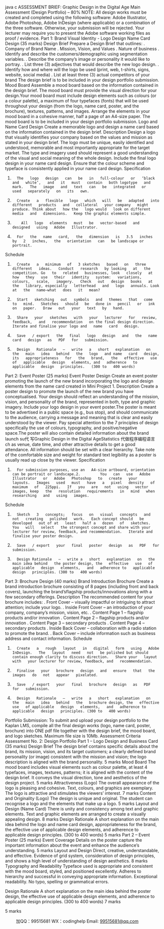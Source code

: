 java c
ASSESSMENT BRIEF: Graphic Design in the Digital Age 
Main Assessment (Design Portfolio) – 80% 
NOTE: All design works   must   be created and completed   using   the following   software:   Adobe   Illustrator,   Adobe   Photoshop,   Adobe   InDesign   (where   applicable) or   a   combination   of   the   three software.   Otherwise,   your   submission   will be rejected.   Your   lecturer   may require   you   to   present the Adobe software working files as proof / evidence.
Part 1: Brand Visual Identity - Logo Design  Name Card Design (35 marks) 
Design Brief 
Prepare   a   Design   Brief   that   outlines:
.            Company of Brand   Name
.            Mission, Vision, and   Values
.            Nature of business
.          Identify and describe   the   customers/demographic   using   segmentation variables.
.          Describe   the   company’s   image   or   personality   it   would   like   to   portray.
.          List   three   (3)   adjectives   that   would   describe   the   new   logo   design.
.          Identify   how   and   where   will   the   logo   be   used   (print, web,   t-shirts,   signs, website,   social media)
.          List   at   least   three   (3)   actual   competitors   of   your   brand
The design brief is to   be included   in   your   design   portfolio   submission.
Mood Board 
Assemble   a   mood   board   based   on   the   information   contained   in   the   design   brief.   The   mood   board   must   provide the visual direction for your design.Your   mood   board   must   include   design   elements   such   as   colours   (or   a   colour   palette),   a   maximum   of   four   typefaces   (fonts)   that   will   be   used   throughout   your   design   (from   the   logo,   name   card,   poster,   and the   brochure), textures,   patterns,   and   images. Arrange the   elements   in   your   mood   board   in   a   cohesive   manner,   half   a   page   of   an   A4-size   paper.
The   mood   board   is to be included   in your design   portfolio submission.
Logo and Name Card Design 
Create a   memorable   logo and design a   name card   based   on   the   information   contained   in   the   design   brief.
Description
Design   a   logo   that   visually   identifies   your   company   based   on   the   values   and   mission   as   stated   in   your   design   brief.   The   logo   must   be   unique,   easily   identified   and   understood,   memorable   and   most   importantly   appropriate   for   the   target   market.   The   type   and   imagery   used   should   represent a good understanding of the visual and social   meaning   of the whole   design.
Include   the   final   logo   design   in   your   name   card   design.   Ensure   that   the   colour   scheme   and   typeface   is consistently applied   in your name card   design.
Specification
1.       The   logo   design   can   be   in   full-colour   or   ‘black   and   white’,   and   it   must   contain   both logotype   and   mark.   The   image   and   text   can   be   integrated   or   used   separately   on   its   own.
2.       Create   a   flexible   logo   which   will   be   adapted   into   different   products   and   collateral   your company   might   produce. Think about   how the   logo would   look on different   media   and   dimensions.   Keep the graphic elements simple.
3.         All   logo   elements   must   be   vector-based   and   designed   using   Adobe   Illustrator.
4.       For   the   name   card,   the   dimension   is   3.5   inches   by   2   inches,   the   orientation   can   be landscape or   portrait.
Schedule
1.       Create   a   minimum   of   3 sketches   based   on   three   different   ideas.   Conduct   research   by looking   at   the   competition. Go   to   related   businesses, look   closely   at   how   they   use   their   identity   system:   variations,   colours,   scale,   imagery.   Check   out   design   books   at   the   library, especially   letterhead   and   logo   annuals. Look   at   the   name—what   does   it   mean?
2.       Start   sketching   out   symbols   and   themes   that   come   to   mind.   Sketches   should   be   done in   pencil   or   ink   on   paper.   Draw   out   your   text   by   hand.
3.       Share   your   sketches   with   your   lecturer   for   review,   feedback,   and   recommendation   on the final design direction.   Iterate and finalise your logo and   name   card   design.
4.       Save   / export   the   final   logo   design   and   the   name   card   design   as   PDF   for   submission.
5.       Design   Rationale   –   write   a   short   explanation   on   the   main   idea   behind   the   logo   and name   card   design,   its   appropriateness   for   the   brand,   the   effective   use   of   applicable   design   elements, and   adherence   to   applicable   design   principles.   (300 to   400 words)
Part 2: Event Poster (25 marks) 
Event Poster Design 
Create an event   poster promoting the   launch of the   new   brand   incorporating the   logo and   design   elements   from   the   name   card   created   in   Mini   Project   1.
Description
Create   a   poster   design   to   promote   the   launch   of   the   new   brand   you   have   conceptualised. Your design   should   reflect   an   understanding   of   the   mission,   vision,   and   personality   of the   brand,   represented in both, type and graphic   imagery.   Include your   logo design   in   your   event   poster.The      poster      is      meant      to      be      advertised      in      a      public      space      (e.g.,      bus      stop),    and      should   communicate   to   the   audience,   carrying   a   message   and   meaning   that   is   clear   and   easily   understood   by   the   viewer.   Pay   special   attention   to   the   7   principles   of design   specifically   the   use of colours, typography, and positive/negative   space.The   poster will also contain detailed   information about the   brand   launch   su代 写Graphic Design in the Digital AgeStatistics
代做程序编程语言ch   as   venue,   date    time, and   other   attractive   details   to   get   a   good   attendance. All   information   should   be   set   with   a   clear   hierarchy. Take   note   of the   comfortable   size   and weight for standard   text   legibility   as   a   poster   is   usually   read   up   close   by   the   viewer.
Specification
1.       For submission purposes, use an   A4-size artboard, orientation   can be portrait or landscape.2.         You   can   use   Adobe   Illustrator   or   Adobe   Photoshop   to   create   your   layouts.   Images   used   must   have   a   pixel   density   of   maximum   of   225ppi.   If   you   are   not   using   vector images, keep   the   resolution   requirements   in   mind   when   researching   and   using   images.
Schedule
1.       Sketch   3   concepts;   focus   on   visual   concepts   and   not   creating   polished   work.   Each concept should   be developed   out of at   least   half a   dozen   of   sketches.   You   will   select   the strongest concept and share with your   lecturer for review, feedback, and recommendation.   Iterate and finalise your poster design.
2.       Save   / export   your   final   poster   design   as   PDF   for   submission.
3.       Design Rationale   –   write a   short   explanation   on   the main idea behind   the poster design, the   effective   use   of applicable   design   elements,   and   adherence to   applicable   design   principles. (300 to   400 words)
Part 3: Brochure Design (40 marks) 
Brand Introduction Brochure 
Create   a   brand   introduction   brochure   consisting   of   8 pages   (including   front   and   back   covers),   launching the brand’sflagship products/innovations along with a few   secondary   offerings.
Description
The   recommended content for your brochure includes:
.          Front Cover – visually   impactful or   intriguing   to   attract   attention;   include   your   logo.
.          Inside   Front   Cover   – an   introduction   of   your   company,   company’s   mission,   vision,   etc.
.          Content   Page   1 – flagship   products   and/or   innovation
.          Content   Page   2 – flagship   products   and/or   innovation
.          Content   Page   3 –   secondary   products
.          Content   Page   4 –   secondary   products
.          Inside   Back Cover – collaboration with   a   radio   station   to   promote   the   brand.
.          Back Cover –   include   information such   as   business   address   and contact   information.
Schedule
1.       Create   a   rough   layout   in   digital   form   using   Adobe   InDesign.   The   layout   need   not   be polished but should contain enough clarity to discuss direction.   Share your   layout with   your lecturer for review, feedback, and   recommendation.
2.       Finalise   your   brochure   design   and   ensure   that   the   images   do   not   appear   pixelated.
3.       Save   / export   your   final   brochure   design   as   PDF   for   submission.
4.       Design   Rationale   –   write   a   short   explanation   on   the   main   idea   behind   the   brochure design, the   effective   use   of applicable   design   elements,   and   adherence to   applicable   design   principles. (300 to   400 words)
Portfolio Submission: To submit and   upload your design   portfolio to the   Kaplan   LMS, compile   all the final   design   works   (logo, name   card,   poster,   brochure)   into   ONE   pdf   file   together   with   the   design   brief,      the   mood   board, and   logo   sketches.   Maximum   file   size   is   10Mb.
Assessment Criteria 
Assessment No. 2: Design Portfolio 
Part 1 – Logo Design and Business Card (35 marks) 
Design Brief The design brief contains specific details about the brand, its mission, vision, and    its    target customers; a clearly defined brand personality (or image) consistent with the mission and vision; the logo description is aligned with the brand personality. 
5 marks 
Mood Board The mood board includes visual elements such as colour palette, at least 4 typefaces, images, textures, patterns; it is aligned with the content of the design brief. It conveys the visual direction, tone and aesthetics of the design project. 
5 marks 
Attractiveness (Logo) The overall appearance of the logo is pleasing and cohesive. Text, colours, and graphics are exemplary. The logo is attractive and stimulates the viewers’ interest. 
7 marks 
Content and Originality (Logo) 
The design is unique and original. The student can recognise a logo and the elements that make up a logo. 
5 marks 
Layout and Design (Name Card) 
There is unity and consistency among text and graphic elements. Text and graphic elements are arranged to create a visually appealing design. 
8 marks 
Design Rationale A short explanation on the main idea behind the logo and name card design, appropriateness for the brand, the effective use of applicable design elements, and adherence to applicable design principles. (300 to 400 words) 
5 marks 
Part 2 – Event Poster (25 marks) 
Event Coverage 
Details on the poster capture the important information about the event and enhance the audience’s understanding. 
5 marks 
Layout and Design Direct, creative, understandable, and effective. Evidence of grid system, consideration of design principles, and shows a high level of understanding of design aesthetics. 
8 marks 
Typography and Readability Typeface used is appropriate and consistent with the mood board, styled, and positioned    excellently.    Adheres    to    hierarchy and successful in conveying appropriate information. Exceptional readability. 
No typo, spelling or grammatical errors. 

Design Rationale A short explanation on the main idea behind the poster design, the effective use    of    applicable design elements, and adherence    to applicable design principles. (300 to 400 words)
7 marks 








5 marks 






         
加QQ：99515681  WX：codinghelp  Email: 99515681@qq.com

